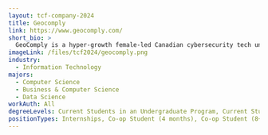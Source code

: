 ```yaml
---
layout: tcf-company-2024
title: Geocomply
link: https://www.geocomply.com/
short_bio: >
  GeoComply is a hyper-growth female-led Canadian cybersecurity tech unicorn that uses powerful and innovative location detection technology to help prevent digital fraud.
imageLink: /files/tcf2024/geocomply.png
industry:
  - Information Technology
majors:
  - Computer Science
  - Business & Computer Science
  - Data Science
workAuth: All
degreeLevels: Current Students in an Undergraduate Program, Current Students in a Masters Program, Current Students in a Phd Program, Graduated with an Undergraduate Degree, Graduated with a Graduate Degree (Masters or Phd)
positionTypes: Internships, Co-op Student (4 months), Co-op Student (8+ months), Recent Graduate
---
```

